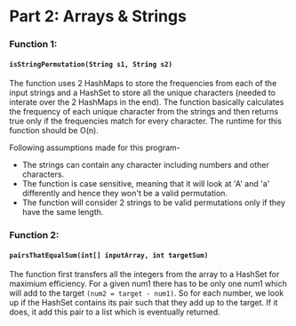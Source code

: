 # Part 2: Arrays & Strings

### Function 1:
#### `isStringPermutation(String s1, String s2)`
The function uses 2 HashMaps to store the frequencies from each of the input strings and a HashSet to store all the unique characters (needed to interate over the 2 HashMaps in the end). The function basically calculates the frequency of each unique character from the strings and then returns true only if the frequencies match for every character. The runtime for this function should be O(n).

Following assumptions made for this program-
- The strings can contain any character including numbers and other characters.
- The function is case sensitive, meaning that it will look at 'A' and 'a' differently and hence they won't be a valid permutation.
- The function will consider 2 strings to be valid permutations only if they have the same length.





### Function 2:
#### `pairsThatEqualSum(int[] inputArray, int targetSum)`
The function first transfers all the integers from the array to a HashSet for maximium efficiency. For a given num1 there has to be only one num1 which will add to the target `(num2 = target - num1)`. So for each number, we look up if the HashSet contains its pair such that they add up to the target. If it does, it add this pair to a list which is eventually returned.
